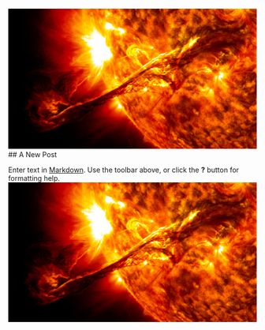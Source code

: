 ![](/assets/img/uploads/Giant_prominence_on_the_sun_erupted.jpg)## A New Post

Enter text in [Markdown](http://daringfireball.net/projects/markdown/). Use the toolbar above, or click the **?** button for formatting help.
![Giant_prominence_on_the_sun_erupted.jpg](/assets/img/uploads/Giant_prominence_on_the_sun_erupted.jpg)
